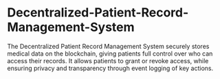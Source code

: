 # Decentralized-Patient-Record-Management-System
The Decentralized Patient Record Management System securely stores medical data on the blockchain, giving patients full control over who can access their records. It allows patients to grant or revoke access, while ensuring privacy and transparency through event logging of key actions.
